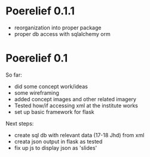# Poerelief 0.1.1
- reorganization  into proper package
- proper db access with sqlalchemy orm

# Poerelief 0.1

So far:
- did some concept work/ideas
- some wireframing
- added concept images and other related imagery
- Tested how/if accessing xml at the institute works
- set up basic framework for flask

Next steps:

- create sql db with relevant data (17-18 Jhd) from xml
- creata json output in flask as tested
- fix up js to display json as 'slides'
